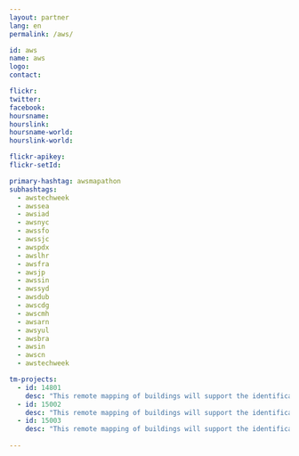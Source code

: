 ```yaml
---
layout: partner
lang: en
permalink: /aws/

id: aws
name: aws
logo:
contact: 

flickr:
twitter: 
facebook: 
hoursname: 
hourslink: 
hoursname-world: 
hourslink-world: 

flickr-apikey:
flickr-setId:

primary-hashtag: awsmapathon
subhashtags:
  - awstechweek
  - awssea
  - awsiad
  - awsnyc
  - awssfo
  - awssjc
  - awspdx
  - awslhr
  - awsfra
  - awsjp
  - awssin
  - awssyd
  - awsdub
  - awscdg
  - awscmh
  - awsarn
  - awsyul
  - awsbra
  - awsin
  - awscn
  - awstechweek

tm-projects:
  - id: 14801
    desc: "This remote mapping of buildings will support the identification and characterization of settlements, as well as the implementation of planned activities and largely the generation of data for humanitarian activities."
  - id: 15002
    desc: "This remote mapping of buildings will support the identification and characterization of settlements, as well as the implementation of planned activities and largely the generation of data for humanitarian activities."
  - id: 15003
    desc: "This remote mapping of buildings will support the identification and characterization of settlements, as well as the implementation of planned activities and largely the generation of data for humanitarian activities."
    
---
```

